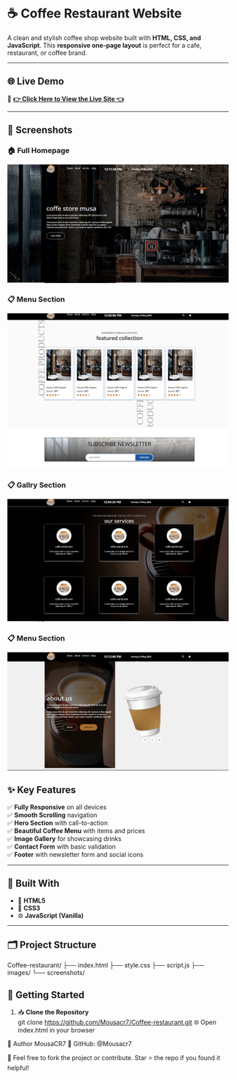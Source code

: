# ☕ Coffee Restaurant Website

A clean and stylish coffee shop website built with **HTML, CSS, and JavaScript**. This **responsive one-page layout** is perfect for a cafe, restaurant, or coffee brand.

---

## 🌐 **Live Demo**

🔗 **[👉 Click Here to View the Live Site 👈](https://mousacr7.github.io/Coffee-restaurant/)**

---

## 📸 **Screenshots**

### 🏠 **Full Homepage**
![Full Homepage](screenshots/homepage.jpeg)

### 📋 **Menu Section**
![Menu Section](screenshots/Menu%20Section.jpeg)

### 📋 **Gallry Section**
![Menu Section](screenshots/gallery-section.jpeg)

### 📋 **Menu Section**
![Menu Section](screenshots/about.jpeg)


## ✨ **Key Features**

✅ **Fully Responsive** on all devices  
✅ **Smooth Scrolling** navigation  
✅ **Hero Section** with call-to-action  
✅ **Beautiful Coffee Menu** with items and prices  
✅ **Image Gallery** for showcasing drinks  
✅ **Contact Form** with basic validation  
✅ **Footer** with newsletter form and social icons  

---

## 🧰 **Built With**

- 🧱 **HTML5**
- 🎨 **CSS3**
- ⚙️ **JavaScript (Vanilla)**

---

## 🗂️ **Project Structure**

Coffee-restaurant/
├── index.html
├── style.css
├── script.js
├── images/
└── screenshots/


## 🚀 **Getting Started**

1. 📥 **Clone the Repository**  
   git clone https://github.com/Mousacr7/Coffee-restaurant.git
🌐 Open index.html in your browser

👤 Author
MousaCR7
📎 GitHub: @Mousacr7

📝 Feel free to fork the project or contribute. Star ⭐ the repo if you found it helpful!